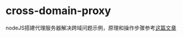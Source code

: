 # cross-domain-proxy
nodeJS搭建代理服务器解决跨域问题示例，原理和操作步骤参考[这篇文章](https://www.cnblogs.com/suoking/p/10544332.html)
 

